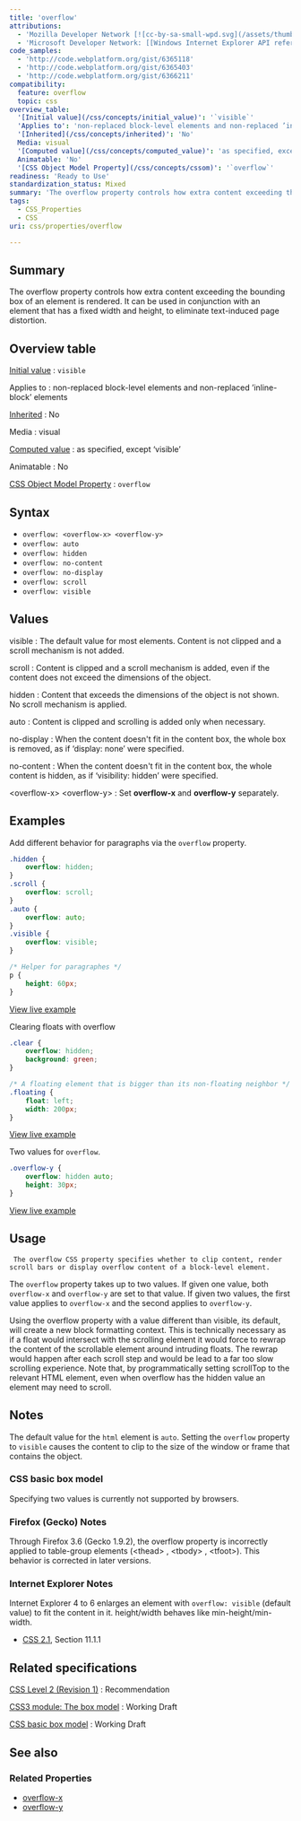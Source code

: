 ```yaml
---
title: 'overflow'
attributions:
  - 'Mozilla Developer Network [![cc-by-sa-small-wpd.svg](/assets/thumb/8/8c/cc-by-sa-small-wpd.svg/120px-cc-by-sa-small-wpd.svg.png)](http://creativecommons.org/licenses/by-sa/3.0/us/): [Article](https://developer.mozilla.org/en-US/docs/Web/CSS/overflow)'
  - 'Microsoft Developer Network: [[Windows Internet Explorer API reference](http://msdn.microsoft.com/en-us/library/ie/hh828809%28v=vs.85%29.aspx) Article]'
code_samples:
  - 'http://code.webplatform.org/gist/6365118'
  - 'http://code.webplatform.org/gist/6365403'
  - 'http://code.webplatform.org/gist/6366211'
compatibility:
  feature: overflow
  topic: css
overview_table:
  '[Initial value](/css/concepts/initial_value)': '`visible`'
  'Applies to': 'non-replaced block-level elements and non-replaced ’inline-block’ elements'
  '[Inherited](/css/concepts/inherited)': 'No'
  Media: visual
  '[Computed value](/css/concepts/computed_value)': 'as specified, except ‘visible’'
  Animatable: 'No'
  '[CSS Object Model Property](/css/concepts/cssom)': '`overflow`'
readiness: 'Ready to Use'
standardization_status: Mixed
summary: 'The overflow property controls how extra content exceeding the bounding box of an element is rendered. It can be used in conjunction with an element that has a fixed width and height, to eliminate text-induced page distortion.'
tags:
  - CSS_Properties
  - CSS
uri: css/properties/overflow

---
```

## Summary

The overflow property controls how extra content exceeding the bounding box of an element is rendered. It can be used in conjunction with an element that has a fixed width and height, to eliminate text-induced page distortion.

## Overview table

[Initial value](/css/concepts/initial_value)
:   `visible`

Applies to
:   non-replaced block-level elements and non-replaced ’inline-block’ elements

[Inherited](/css/concepts/inherited)
:   No

Media
:   visual

[Computed value](/css/concepts/computed_value)
:   as specified, except ‘visible’

Animatable
:   No

[CSS Object Model Property](/css/concepts/cssom)
:   `overflow`

## Syntax

-   `overflow: <overflow-x> <overflow-y>`
-   `overflow: auto`
-   `overflow: hidden`
-   `overflow: no-content`
-   `overflow: no-display`
-   `overflow: scroll`
-   `overflow: visible`

## Values

visible
:   The default value for most elements. Content is not clipped and a scroll mechanism is not added.

scroll
:   Content is clipped and a scroll mechanism is added, even if the content does not exceed the dimensions of the object.

hidden
:   Content that exceeds the dimensions of the object is not shown. No scroll mechanism is applied.

auto
:   Content is clipped and scrolling is added only when necessary.

no-display
:   When the content doesn't fit in the content box, the whole box is removed, as if ‘display: none’ were specified.

no-content
:   When the content doesn't fit in the content box, the whole content is hidden, as if ‘visibility: hidden’ were specified.

\<overflow-x\> \<overflow-y\>
:   Set **overflow-x** and **overflow-y** separately.

## Examples

Add different behavior for paragraphs via the `overflow` property.

``` css
.hidden {
    overflow: hidden;
}
.scroll {
    overflow: scroll;
}
.auto {
    overflow: auto;
}
.visible {
    overflow: visible;
}

/* Helper for paragraphes */
p {
    height: 60px;
}
```

[View live example](http://code.webplatform.org/gist/6365118)

Clearing floats with overflow

``` css
.clear {
    overflow: hidden;
    background: green;
}

/* A floating element that is bigger than its non-floating neighbor */
.floating {
    float: left;
    width: 200px;
}
```

[View live example](http://code.webplatform.org/gist/6365403)

Two values for `overflow`.

``` css
.overflow-y {
    overflow: hidden auto;
    height: 30px;
}
```

[View live example](http://code.webplatform.org/gist/6366211)

## Usage

     The overflow CSS property specifies whether to clip content, render scroll bars or display overflow content of a block-level element.

The `overflow` property takes up to two values. If given one value, both `overflow-x` and `overflow-y` are set to that value. If given two values, the first value applies to `overflow-x` and the second applies to `overflow-y`.

Using the overflow property with a value different than visible, its default, will create a new block formatting context. This is technically necessary as if a float would intersect with the scrolling element it would force to rewrap the content of the scrollable element around intruding floats. The rewrap would happen after each scroll step and would be lead to a far too slow scrolling experience. Note that, by programmatically setting scrollTop to the relevant HTML element, even when overflow has the hidden value an element may need to scroll.

## Notes

The default value for the `html` element is `auto`. Setting the `overflow` property to `visible` causes the content to clip to the size of the window or frame that contains the object.

### CSS basic box model

Specifying two values is currently not supported by browsers.

### Firefox (Gecko) Notes

Through Firefox 3.6 (Gecko 1.9.2), the overflow property is incorrectly applied to table-group elements (\<thead\> , \<tbody\> , \<tfoot\>). This behavior is corrected in later versions.

### Internet Explorer Notes

Internet Explorer 4 to 6 enlarges an element with `overflow: visible` (default value) to fit the content in it. height/width behaves like min-height/min-width.

-   [CSS 2.1](http://go.microsoft.com/fwlink/p/?linkid=203757), Section 11.1.1

## Related specifications

[CSS Level 2 (Revision 1)](http://www.w3.org/TR/CSS2/visufx.html#overflow)
:   Recommendation

[CSS3 module: The box model](http://www.w3.org/TR/2002/WD-css3-box-20021024/#overflow)
:   Working Draft

[CSS basic box model](http://www.w3.org/TR/css3-box/#overflow1)
:   Working Draft

## See also

### Related Properties

-   [overflow-x](/css/properties/overflow-x)
-   [overflow-y](/css/properties/overflow-y)

